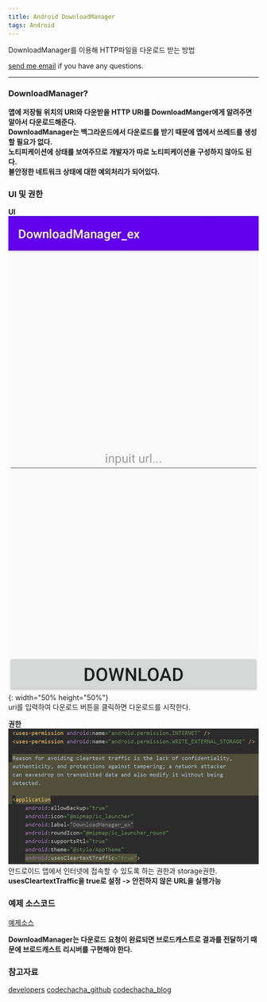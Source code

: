 ```yaml
---
title: Android DownloadManager
tags: Android
---
```


DownloadManager를 이용해 HTTP파일을 다운로드 받는 방법  

 [send me email](mailto:jewel7492@gmail.com) if you have any questions.

<!--more-->

---

### DownloadManager?  

**앱에 저장될 위치의 URI와 다운받을 HTTP URI를 DownloadManger에게 알려주면 알아서 다운로드해준다.**  
**DownloadManager는 백그라운드에서 다운로드를 받기 때문에 앱에서 쓰레드를 생성할 필요가 없다.**  
**노티피케이션에 상태를 보여주므로 개발자가 따로 노티피케이션을 구성하지 않아도 된다.**  
**불안정한 네트워크 상태에 대한 예외처리가 되어있다.**  


### UI 및 권한  

**UI**  
![그림1](/assets/Android/DownloadManager/1.jpg){: width="50% height="50%"}  
uri를 입력하여 다운로드 버튼을 클릭하면 다운로드를 시작한다.  

**권한**  
![그림2](/assets/Android/DownloadManager/2.PNG)  
안드로이드 앱에서 인터넷에 접속할 수 있도록 하는 권한과 storage권한.    
**usesCleartextTraffic을 true로 설정 -> 안전하지 않은 URL을 실행가능**  

### 예제 소스코드  
[예제소스](https://github.com/limjunho/Android/tree/master/DownloadManager_ex)

**DownloadManager는 다운로드 요청이 완료되면 브로드캐스트로 결과를 전달하기 때문에 브로드캐스트 리시버를 구현해야 한다.**  

### 참고자료  
[developers](https://developer.android.com/reference/android/app/DownloadManager#COLUMN_LOCAL_URI)
[codechacha_github](https://github.com/codechacha/DownloadManager)
[codechacha_blog](https://codechacha.com/ko/android-downloadmanager/)